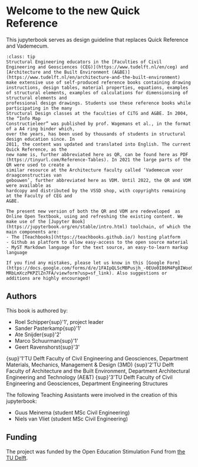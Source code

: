 # Welcome to the new Quick Reference
This jupyterbook serves as design guideline that replaces Quick Reference and Vademecum.

`````{admonition} A little history...
:class: tip
Structural Engineering educators in the [Faculties of Civil Engineering and Geosciences (CEG)](https://www.tudelft.nl/en/ceg) and [Architecture and the Built Environment (A&BE)](https://www.tudelft.nl/en/architecture-and-the-built-environment) make extensive use of self-produced reference books containing drawing instructions, design tables, material properties, equations, examples
of structural elements, examples of calculations for dimensionsing of structural elements and
professional design drawings. Students use these reference books while participating in the many
Structural Design classes at the faculties of CiTG and A&BE. In 2004, the “Info Map
Constructieleer” was published by prof. Wagemans et al., in the format of a A4 ring binder which,
over the years, has been used by thousands of students in structural design education since. In
2011, the content was updated and translated into English. The current Quick Reference, as the
new name is, further abbreviated here as QR, can be found here as PDF
(https://tinyurl.com/Reference-Tables). In 2021 the large parts of the QR were used to create a
similar resource at the Architecture faculty called ‘Vademecum voor draagconstructies van
gebouwen’, further abbreviated here as VDM. Until 2022, the QR and VDM were available as
hardcopy and distributed by the VSSD shop, with copyrights remaining at the Faculty of CEG and
A&BE.

The present new version of both the QR and VDM are redeveloped  as Online Open Textbook, using and refreshing the existing content. We make use of the [Jupyter Book](https://jupyterbook.org/en/stable/intro.html) toolchain, of which the main components are:
- The [Teachbooks](https://teachbooks.github.io/) hosting platform
- Github as platform to allow easy-access to the open source material
- MyST Markdown language for the text source, an easy-to-learn markup language
`````

```{admonition} Collaborate!
If you find any mistakes, please let us know in this [Google Form](https://docs.google.com/forms/d/e/1FAIpQLScMBPusjh_-0EUo0I86M4Pg8IWoo9z-MRbLmXczPKPZlZn7FA/viewform?usp=sf_link). Also suggestions or additions are highly encouraged!
```

## Authors
This book is authored by:
- Roel Schipper{sup}'1', project leader
- Sander Pasterkamp{sup}'1' 
- Ate Snijder{sup}'2'
- Marco Schuurman{sup}'1'
- Geert Ravenshorst{sup}'3'

{sup}'1'TU Delft Faculty of Civil Engineering and Geosciences, Department Materials, Mechanics, Management & Design (3MD) 
{sup}'2'TU Delft Faculty of Architecture and the Built Environment, Department Architectural Engineering and Technology (AE&T)
{sup}'3'TU Delft Faculty of Civil Engineering and Geosciences, Department Engineering Structures

The following Teaching Assistants were involved in the creation of this jupyterbook:
- Guus Meinema (student MSc Civil Engineering)
- Niels van Vliet (student MSc Civil Engineering)

## Funding
The project was funded by the Open Education Stimulation Fund from [the TU Delft](https://www.tudelft.nl/).